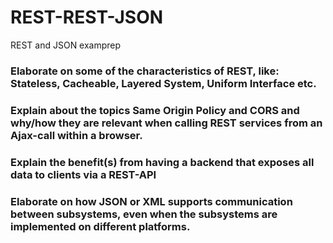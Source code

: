 # REST-REST-JSON
REST and JSON examprep
### Elaborate on some of the characteristics of REST, like: Stateless, Cacheable, Layered System, Uniform Interface etc.
### Explain about the topics Same Origin Policy and CORS and why/how they are relevant when calling REST services from an Ajax-call within a browser.
### Explain the benefit(s) from having a backend that exposes all data to clients via a REST-API
### Elaborate on how JSON or XML supports communication between subsystems, even when the subsystems are implemented on different platforms. 
